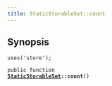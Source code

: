 ```yaml
---
title: StaticStorableSet::count
---
```


## Synopsis

<code>uses('store');</code>

<code>public function <b><a href="StaticStorableSet">StaticStorableSet</a>::count</b>()</code>

